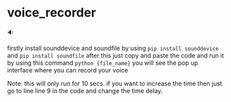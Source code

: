 # voice_recorder
:sound:

firstly install sounddevice and soundfile by using
`pip install sounddevice`
and `pip install soundfile`
after this just copy and paste the code and run it by using this command
`python {file_name}`
you will see the pop up interface where you can record your voice

Note: this will only run for 10 secs. if you want to increase the time then just go to line line 9 in the code and change the time delay. 
